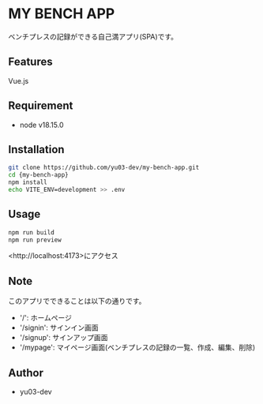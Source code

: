 # MY BENCH APP
 
ベンチプレスの記録ができる自己満アプリ(SPA)です。
 
## Features
 
Vue.js
 
## Requirement
 
* node v18.15.0
 
## Installation
 
```bash
git clone https://github.com/yu03-dev/my-bench-app.git
cd {my-bench-app}
npm install
echo VITE_ENV=development >> .env
```
 
## Usage
 
```bash
npm run build
npm run preview
```

\<http://localhost:4173\>にアクセス
 
## Note
 
このアプリでできることは以下の通りです。

* '/': ホームページ
* '/signin': サインイン画面
* '/signup': サインアップ画面
* '/mypage': マイページ画面(ベンチプレスの記録の一覧、作成、編集、削除)
 
## Author
 
* yu03-dev